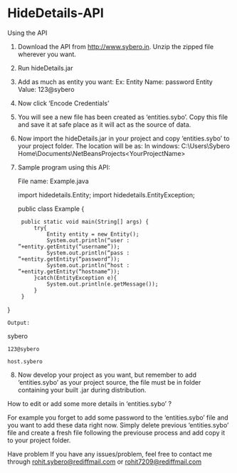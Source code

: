 # HideDetails-API


Using the API

1. Download the API from http://www.sybero.in. Unzip the zipped file wherever you want.
2. Run hideDetails.jar
3. Add as much as entity you want:
	Ex:
  Entity Name: password
  Entity Value: 123@sybero
4. Now click ‘Encode Credentials’
5. You will see a new file has been created as ‘entities.sybo’. Copy this file and save it at safe place as it will act as the source of data.
6. Now import the hideDetails.jar in your project and copy ‘entities.sybo’ to your project folder. 
	The location will be as:
	In windows:
	C:\Users\Sybero Home\Documents\NetBeansProjects\<YourProjectName>
7. Sample program using this API:

	File name: Example.java

	import hidedetails.Entity;
	import hidedetails.EntityException;
	
	public class Example {
	
  		public static void main(String[] args) {
			try{
				Entity entity = new Entity();
				System.out.println(“user : ”+entity.getEntity(“username”));
				System.out.println(“pass : ”+entity.getEntity(“password”));
				System.out.println(“host : ”+entity.getEntity(“hostname”));
			}catch(EntityException e){
				System.out.println(e.getMessage());
			}
		}
  }

	
	
	Output:
  
  sybero
  
	123@sybero
	
	host.sybero

8. Now develop your project as you want, but remember to add ‘entities.sybo’ as your project source, the file must be in folder containing your built <YourProjectName>.jar during distribution.


How to edit or add some more details in ‘entities.sybo’ ?

For example you forget to add some password to the ‘entities.sybo’ file and you want to add these data right now. 
Simply delete previous ‘entities.sybo’ file and create a fresh file following the previouse process and add copy it to your project folder.


Have problem
If you have any issues/problem, feel free to contact me through rohit.sybero@rediffmail.com or rohit7209@rediffmail.com
